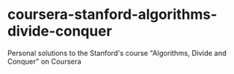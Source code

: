 # coursera-stanford-algorithms-divide-conquer
Personal solutions to the Stanford's course "Algorithms, Divide and Conquer" on Coursera
